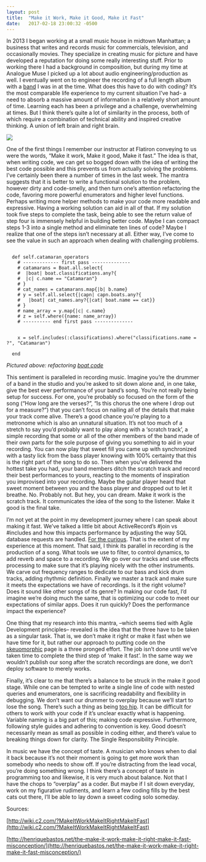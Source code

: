 ```yaml
---
layout: post
title:  "Make it Work, Make it Good, Make it Fast"
date:   2017-02-18 23:00:32 -0500
---
```



In 2013 I began working at a small music house in midtown Manhattan; a business that writes and records music for commercials, television, and occasionally movies. They specialize in creating music for picture and have developed a reputation for doing some really interesting stuff. Prior to working there I had a background in composition, but during my time at Analogue Muse I picked up a lot about audio engineering/production as well. I eventually went on to engineer the recording of a full length album with a [band](https://blackbeartribe.bandcamp.com/album/spin-measure-cut) I was in at the time. 
What does this have to do with coding? It’s the most comparable life experience to my current situation I’ve had- a need to absorb a massive amount of information in a relatively short amount of time. Learning each has been a privilege and a challenge, overwhelming at times. But I think there’s quite a lot of similarity in the process, both of which require a combination of technical ability and inspired creative thinking. A union of left brain and right brain. 

![](https://upload.wikimedia.org/wikipedia/en/6/6c/Rush_Hemispheres.jpg)

One of the first things I remember our instructor at Flatiron conveying to us were the words, “Make it work, Make it good, Make it fast.” The idea is that, when writing code, we can get so bogged down with the idea of writing the best code possible and this prevents us from actually solving the problems. I’ve certainly been there a number of times in the last week. The mantra suggests that it is better to write a functional solution to the problem, however dirty and code-smelly, and then turn one’s attention refactoring the code, favoring more powerful enumerators and higher level functions. Perhaps writing more helper methods to make your code more readable and expressive. Having a working solution can aid in all of that. If my solution took five steps to complete the task, being able to see the return value of step four is immensely helpful in building better code. Maybe I can compact steps 1-3 into a single method and eliminate ten lines of code? Maybe I realize that one of the steps isn’t necessary at all. Either way, I’ve come to see the value in such an approach when dealing with challenging problems. 

```

  def self.catamaran_operators
    # ------------- first pass --------------
    # catamarans = Boat.all.select{
    #  |boat| boat.classifications.any?{
    #  |c| c.name == "Catamaran"}
    # }
    # cat_names = catamarans.map{|b| b.name}
    # y = self.all.select{|capn| capn.boats.any?{
    #   |boat| cat_names.any?{|cat| boat.name == cat}}
    # }
    # name_array = y.map{|c| c.name}
    # z = self.where({name: name_array})
    # ---------- end first pass --------------
		
		
    x = self.includes(:classifications).where("classifications.name = ?", "Catamaran")
		
  end
``` 
*Pictured above: refactoring [boat code](https://imgur.com/a/ItmiK)*



This sentiment is paralleled in recording music. Imagine you’re the drummer of a band in the studio and you’re asked to sit down alone and, in one take, give the best ever performance of your band’s song. You’re not really being setup for success. For one, you’re probably so focused on the form of the song (“How long are the verses?”, “Is this chorus the one where I drop out for a measure?”) that you can’t focus on nailing all of the details that make your track come alive. There’s a good chance you’re playing to a metronome which is also an unnatural situation. It’s not too much of a stretch to say you’d probably want to play along with a ‘scratch track’, a simple recording that some or all of the other members of the band made of their own parts for the sole purpose of giving you something to aid in your recording. You can now play that sweet fill you came up with synchronized with a tasty lick from the bass player knowing with 100% certainty that this is the right part of the song to do so. Then when you’ve delivered the hottest take you had, your band members ditch the scratch track and record their best performances to yours, reacting to the moments of inspiration you improvised into your recording. Maybe the guitar player heard that sweet moment between you and the bass player and dropped out to let it breathe. No. Probably not. But hey, you can dream. 
Make it work is the scratch track. It communicates the idea of the song to the listener. Make it good is the final take. 

I’m not yet at the point in my development journey where I can speak about making it fast. We’ve talked a little bit about ActiveRecord’s #join vs #includes and how this impacts performance by adjusting the way SQL database requests are handled. [For the curious](http://tomdallimore.com/blog/includes-vs-joins-in-rails-when-and-where/). That is the extent of my experience at this moment. That said, I think its parallel in recording is the production of a song. What tools we use to filter, to control dynamics, to add reverb and space to a recording. We go over our tracks and use effects processing to make sure that it’s playing nicely with the other instruments. We carve out frequency ranges to dedicate to our bass and kick drum tracks, adding rhythmic definition. Finally we master a track and make sure it meets the expectations we have of recordings. Is it the right volume? Does it sound like other songs of its genre? In making our code fast, I’d imagine we’re doing much the same, that is optimizing our code to meet our expectations of similar apps. Does it run quickly? Does the performance impact the experience?

One thing that my research into this mantra, –which seems tied with Agile Development principles– revealed is the idea that the three have to be taken as a singular task. That is, we don’t make it right or make it fast when we have time for it, but rather our approach to putting code on the [skeuomorphic](https://en.wikipedia.org/wiki/Skeuomorph) page is a three pronged effort. The job isn’t done until we’ve taken time to complete the third step of ‘make it fast’. In the same way we wouldn’t publish our song after the scratch recordings are done, we don’t deploy software to merely works. 

Finally, it’s clear to me that there’s a balance to be struck in the make it good stage. While one can be tempted to write a single line of code with nested queries and enumerators, one is sacrificing readability and flexibility in debugging. We don’t want our drummer to overplay because we’ll start to lose the song. There’s such a thing as being [too hip](https://www.youtube.com/watch?v=ItZyaOlrb7E). It can be difficult for others to work with your code if it’s unclear exactly what is happening. Variable naming is a big part of this; making code expressive. Furthermore, following style guides and adhering to convention is key. Good doesn’t necessarily mean as small as possible in coding either, and there’s value to breaking things down for clarity. The Single Responsibility Principle. 
	
In music we have the concept of taste. A musician who knows when to dial it back because it’s not their moment is going to get more work than somebody who needs to show off. If you’re distracting from the lead vocal, you’re doing something wrong. I think there’s a concept of taste in programming too and likewise, it is very much about balance. Not that I have the chops to “overplay” as a coder. But maybe if I sit down everyday, work on my figurative rudiments, and learn a few coding fills by the best cats out there, I’ll be able to lay down a sweet coding solo someday.

Sources: 

[http://wiki.c2.com/?MakeItWorkMakeItRightMakeItFast](http://wiki.c2.com/?MakeItWorkMakeItRightMakeItFast)

[http://henriquebastos.net/the-make-it-work-make-it-right-make-it-fast-misconception/](http://henriquebastos.net/the-make-it-work-make-it-right-make-it-fast-misconception/)



